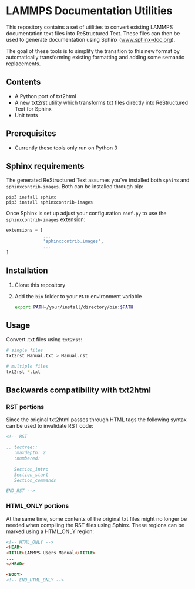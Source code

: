 # LAMMPS Documentation Utilities

This repository contains a set of utilities to convert existing LAMMPS
documentation text files into ReStructured Text. These files can then be used
to generate documentation using Sphinx (www.sphinx-doc.org).

The goal of these tools is to simplify the transition to this new format by
automatically transforming existing formatting and adding some semantic
replacements.

## Contents

* A Python port of txt2html
* A new txt2rst utility which transforms txt files directly into ReStructured
  Text for Sphinx
* Unit tests

## Prerequisites

* Currently these tools only run on Python 3

## Sphinx requirements

The generated ReStructured Text assumes you've installed both `sphinx` and
`sphinxcontrib-images`. Both can be installed through pip:

```
pip3 install sphinx
pip3 install sphinxcontrib-images
```

Once Sphinx is set up adjust your configuration `conf.py` to use the
`sphinxcontrib-images` extension:

```python
extensions = [
              ...
              'sphinxcontrib.images',
              ...
]
```

## Installation

1. Clone this repository
2. Add the `bin` folder to your `PATH` environment variable

   ```bash
   export PATH=/your/install/directory/bin:$PATH
   ```

## Usage

Convert .txt files using `txt2rst`:

```bash
# single files
txt2rst Manual.txt > Manual.rst

# multiple files
txt2rst *.txt
```

## Backwards compatibility with txt2html

### RST portions

Since the original txt2html passes through HTML tags the following syntax can
be used to invalidate RST code:

```html
<!-- RST

.. toctree::
   :maxdepth: 2
   :numbered:
   
   Section_intro
   Section_start
   Section_commands

END_RST -->
```

### HTML_ONLY portions

At the same time, some contents of the original txt files might no longer be
needed when compiling the RST files using Sphinx. These regions can be marked
using a HTML_ONLY region:

```html
<!-- HTML_ONLY -->
<HEAD>
<TITLE>LAMMPS Users Manual</TITLE>
...
</HEAD>

<BODY>
<!-- END_HTML_ONLY -->
```
